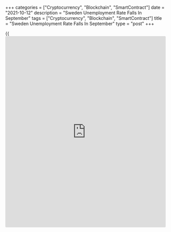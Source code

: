 +++
categories = ["Cryptocurrency", "Blockchain", "SmartContract"]
date = "2021-10-12"
description = "Sweden Unemployment Rate Falls In September"
tags = ["Cryptocurrency", "Blockchain", "SmartContract"]
title = "Sweden Unemployment Rate Falls In September"
type = "post"
+++

{{<iframe id="large-banner" src="https://www.bounty.group/#slide=10.0" width="100%" height="600" scrolling="no" style="border: 0px solid rgb(216, 221, 230); border-radius: 3px;">}}

Sweden's unemployment rate decreased in September, data from the Swedish
Public Employment Service, or AMV, showed on Tuesday.

The seasonally adjusted unemployment rate fell to 3.69 percent in
September from 3.85 percent in August.

The registered jobless rate decreased to 7.51 percent in September from
9.0 percent in the previous year. In August, unemployment rate was 7.72
percent.

The number of registered unemployed declined to 387,704 in September
from 464,398 in the same month last year.

The youth unemployment rate, which is applied to the 18 to 24 age group,
declined to 9.8 percent in September from 12.8 percent in last year.

For comments and feedback [contact](https://www.playgroundfx.com/contact/): editorial@rtt[news](https://www.letsplayfx.com/blog/forex-news-website/).com

[Economic News][1]

 **What parts of the world are seeing the best (and worst) economic
performances lately? Click[here][2] to check out our [Econ Scorecard][2]
and find out! See up-to-the-moment [ranking](https://www.playgroundfx.com/blog/crypto-exchange-ranking/)s for the best and worst
performers in [GDP][3], [unemployment rate][4], [inflation][5] and much
more.**

   1. www.rtt[news](https://www.letsplayfx.com/blog/forex-news-website/).com/Content/EconomicNews.aspx
   2. www.rtt[news](https://www.letsplayfx.com/blog/forex-news-website/).com/economic-scorecard/world-rank/retail-sales/highest-performance.aspx
   3. www.rtt[news](https://www.letsplayfx.com/blog/forex-news-website/).com/economic-scorecard/world-rank/GDP/highest-performance.aspx
   4. www.rtt[news](https://www.letsplayfx.com/blog/forex-news-website/).com/economic-scorecard/world-rank/unemployment-rate/lowest-performance.aspx
   5. www.rtt[news](https://www.letsplayfx.com/blog/forex-news-website/).com/economic-scorecard/world-rank/CPI/highest-performance.aspx